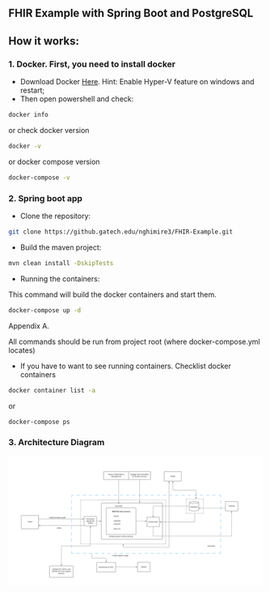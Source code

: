 ## FHIR Example with Spring Boot and PostgreSQL

## How it works:
### **1. Docker. First, you need to install docker**
* Download Docker [Here](https://docs.docker.com/docker-for-windows/install/). Hint: Enable Hyper-V feature on windows and restart;
* Then open powershell and check:
```bash
docker info
```
or check docker version
```bash
docker -v
```
or docker compose version
```bash
docker-compose -v
```
### **2. Spring boot app**
* Clone the repository:
```bash
git clone https://github.gatech.edu/nghimire3/FHIR-Example.git
```
* Build the maven project:
```bash
mvn clean install -DskipTests
```
* Running the containers:

This command will build the docker containers and start them.
```bash
docker-compose up -d
```

Appendix A.

All commands should be run from project root (where docker-compose.yml locates)

* If you have to want to see running containers. Checklist docker containers
```bash
docker container list -a
```
or
```bash
docker-compose ps
```

### **3. Architecture Diagram**
![alt text](images/ArchitectureDiagram.png)